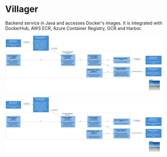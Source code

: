 # Villager

Backend service in Java and accesses Docker's images. It is integrated with DockerHub, AWS ECR, Azure Container Registry, GCR and Harbor.


![diagram](c3.svg)

![diagram](c3.svg)
